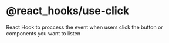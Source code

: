 # @react_hooks/use-click

React Hook to proccess the event when users click the button or components you want to listen